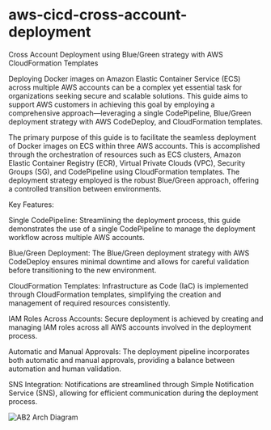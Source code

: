 # aws-cicd-cross-account-deployment
Cross Account Deployment using Blue/Green strategy with AWS CloudFormation Templates

Deploying Docker images on Amazon Elastic Container Service (ECS) across multiple AWS accounts can be a complex yet essential task for organizations seeking secure and scalable solutions. This guide aims to support AWS customers in achieving this goal by employing a comprehensive approach—leveraging a single CodePipeline, Blue/Green deployment strategy with AWS CodeDeploy, and CloudFormation templates.

The primary purpose of this guide is to facilitate the seamless deployment of Docker images on ECS within three AWS accounts. This is accomplished through the orchestration of resources such as ECS clusters, Amazon Elastic Container Registry (ECR), Virtual Private Clouds (VPC), Security Groups (SG), and CodePipeline using CloudFormation templates. The deployment strategy employed is the robust Blue/Green approach, offering a controlled transition between environments.

Key Features:

Single CodePipeline: Streamlining the deployment process, this guide demonstrates the use of a single CodePipeline to manage the deployment workflow across multiple AWS accounts.

Blue/Green Deployment: The Blue/Green deployment strategy with AWS CodeDeploy ensures minimal downtime and allows for careful validation before transitioning to the new environment.

CloudFormation Templates: Infrastructure as Code (IaC) is implemented through CloudFormation templates, simplifying the creation and management of required resources consistently.

IAM Roles Across Accounts: Secure deployment is achieved by creating and managing IAM roles across all AWS accounts involved in the deployment process.

Automatic and Manual Approvals: The deployment pipeline incorporates both automatic and manual approvals, providing a balance between automation and human validation.

SNS Integration: Notifications are streamlined through Simple Notification Service (SNS), allowing for efficient communication during the deployment process.

![AB2 Arch Diagram](https://github.com/PrachiTembhekar/aws-cicd-cross-account-deployment/assets/60718974/ef5b4142-10c3-4a6b-8d1f-09583c6be5b7)
